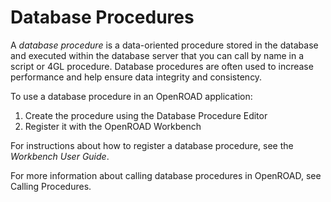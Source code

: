# Database Procedures

A *database procedure* is a data-oriented procedure stored in the database and executed within the database server that you can call by name in a script or 4GL procedure. Database procedures are often used to increase performance and help ensure data integrity and consistency.

To use a database procedure in an OpenROAD application:

1. Create the procedure using the Database Procedure Editor
2. Register it with the OpenROAD Workbench

For instructions about how to register a database procedure, see the *Workbench User Guide*.

For more information about calling database procedures in OpenROAD, see Calling Procedures.
